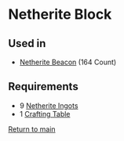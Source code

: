 # Netherite Block

## Used in

- [Netherite Beacon](../builds/netherite_beacon.md) (164 Count)

## Requirements

- 9 [Netherite Ingots](../resources/netherite_ingot.md)
- 1 [Crafting Table](../blocks/crafting_table.md)

[Return to main](../main.md)
